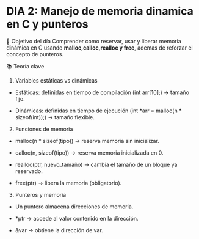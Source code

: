# **DIA 2: Manejo de memoria dinamica en C y punteros**
🎯 Objetivo del día
Comprender como reservar, usar y liberar memoria dinámica en C usando **malloc,calloc,realloc y free**, 
ademas de reforzar el concepto de punteros.

📚 Teoría clave

1. Variables estáticas vs dinámicas

* Estáticas: definidas en tiempo de compilación (int arr[10];) → tamaño fijo.

* Dinámicas: definidas en tiempo de ejecución (int *arr = malloc(n * sizeof(int));) → tamaño flexible.

2. Funciones de memoria

* malloc(n * sizeof(tipo)) → reserva memoria sin inicializar.

* calloc(n, sizeof(tipo)) → reserva memoria inicializada en 0.

* realloc(ptr, nuevo_tamaño) → cambia el tamaño de un bloque ya reservado.

* free(ptr) → libera la memoria (obligatorio).

3. Punteros y memoria

* Un puntero almacena direcciones de memoria.

* *ptr → accede al valor contenido en la dirección.

* &var → obtiene la dirección de var.
